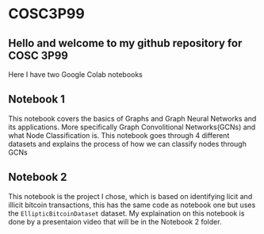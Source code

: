 # COSC3P99
## Hello and welcome to my github repository for COSC 3P99
Here I have two Google Colab notebooks

## Notebook 1
This notebook covers the basics of Graphs and Graph Neural Networks and its applications. More specifically Graph Convolitional Networks(GCNs) and what Node Classification is. This notebook goes through 4 different datasets and explains the process of how we can classify nodes through GCNs

## Notebook 2
This notebook is the project I chose, which is based on identifying licit and illicit bitcoin transactions, this has the same code as notebook one but uses the `EllipticBitcoinDataset` dataset. My explaination on this notebook is done by a presentaion video that will be in the Notebook 2 folder.
